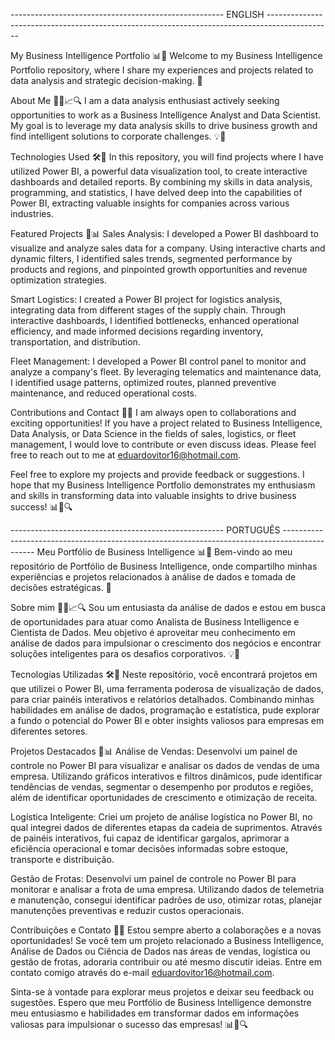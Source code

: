 ----------------------------------------------------- ENGLISH ----------------------------------------------------------------------------------------------

My Business Intelligence Portfolio 📊🔬
Welcome to my Business Intelligence Portfolio repository, where I share my experiences and projects related to data analysis and strategic decision-making. 🚀

About Me 👨‍💼📈🔍
I am a data analysis enthusiast actively seeking opportunities to work as a Business Intelligence Analyst and Data Scientist. My goal is to leverage my data analysis skills to drive business growth and find intelligent solutions to corporate challenges. 💡💼

Technologies Used 🛠️🔢
In this repository, you will find projects where I have utilized Power BI, a powerful data visualization tool, to create interactive dashboards and detailed reports. By combining my skills in data analysis, programming, and statistics, I have delved deep into the capabilities of Power BI, extracting valuable insights for companies across various industries.

Featured Projects 🌟📊
Sales Analysis: I developed a Power BI dashboard to visualize and analyze sales data for a company. Using interactive charts and dynamic filters, I identified sales trends, segmented performance by products and regions, and pinpointed growth opportunities and revenue optimization strategies.

Smart Logistics: I created a Power BI project for logistics analysis, integrating data from different stages of the supply chain. Through interactive dashboards, I identified bottlenecks, enhanced operational efficiency, and made informed decisions regarding inventory, transportation, and distribution.

Fleet Management: I developed a Power BI control panel to monitor and analyze a company's fleet. By leveraging telematics and maintenance data, I identified usage patterns, optimized routes, planned preventive maintenance, and reduced operational costs.

Contributions and Contact 🤝📩
I am always open to collaborations and exciting opportunities! If you have a project related to Business Intelligence, Data Analysis, or Data Science in the fields of sales, logistics, or fleet management, I would love to contribute or even discuss ideas. Please feel free to reach out to me at eduardovitor16@hotmail.com.

Feel free to explore my projects and provide feedback or suggestions. I hope that my Business Intelligence Portfolio demonstrates my enthusiasm and skills in transforming data into valuable insights to drive business success! 📊💼🔍

----------------------------------------------------- PORTUGUÊS ----------------------------------------------------------------------------------------------
Meu Portfólio de Business Intelligence 📊🔬
Bem-vindo ao meu repositório de Portfólio de Business Intelligence, onde compartilho minhas experiências e projetos relacionados à análise de dados e tomada de decisões estratégicas. 🚀

Sobre mim 👨‍💼📈🔍
Sou um entusiasta da análise de dados e estou em busca de oportunidades para atuar como Analista de Business Intelligence e Cientista de Dados. Meu objetivo é aproveitar meu conhecimento em análise de dados para impulsionar o crescimento dos negócios e encontrar soluções inteligentes para os desafios corporativos. 💡💼

Tecnologias Utilizadas 🛠️🔢
Neste repositório, você encontrará projetos em que utilizei o Power BI, uma ferramenta poderosa de visualização de dados, para criar painéis interativos e relatórios detalhados. Combinando minhas habilidades em análise de dados, programação e estatística, pude explorar a fundo o potencial do Power BI e obter insights valiosos para empresas em diferentes setores.

Projetos Destacados 🌟📊
Análise de Vendas: Desenvolvi um painel de controle no Power BI para visualizar e analisar os dados de vendas de uma empresa. Utilizando gráficos interativos e filtros dinâmicos, pude identificar tendências de vendas, segmentar o desempenho por produtos e regiões, além de identificar oportunidades de crescimento e otimização de receita.

Logística Inteligente: Criei um projeto de análise logística no Power BI, no qual integrei dados de diferentes etapas da cadeia de suprimentos. Através de painéis interativos, fui capaz de identificar gargalos, aprimorar a eficiência operacional e tomar decisões informadas sobre estoque, transporte e distribuição.

Gestão de Frotas: Desenvolvi um painel de controle no Power BI para monitorar e analisar a frota de uma empresa. Utilizando dados de telemetria e manutenção, consegui identificar padrões de uso, otimizar rotas, planejar manutenções preventivas e reduzir custos operacionais.

Contribuições e Contato 🤝📩
Estou sempre aberto a colaborações e a novas oportunidades! Se você tem um projeto relacionado a Business Intelligence, Análise de Dados ou Ciência de Dados nas áreas de vendas, logística ou gestão de frotas, adoraria contribuir ou até mesmo discutir ideias. Entre em contato comigo através do e-mail eduardovitor16@hotmail.com.

Sinta-se à vontade para explorar meus projetos e deixar seu feedback ou sugestões. Espero que meu Portfólio de Business Intelligence demonstre meu entusiasmo e habilidades em transformar dados em informações valiosas para impulsionar o sucesso das empresas! 📊💼🔍
